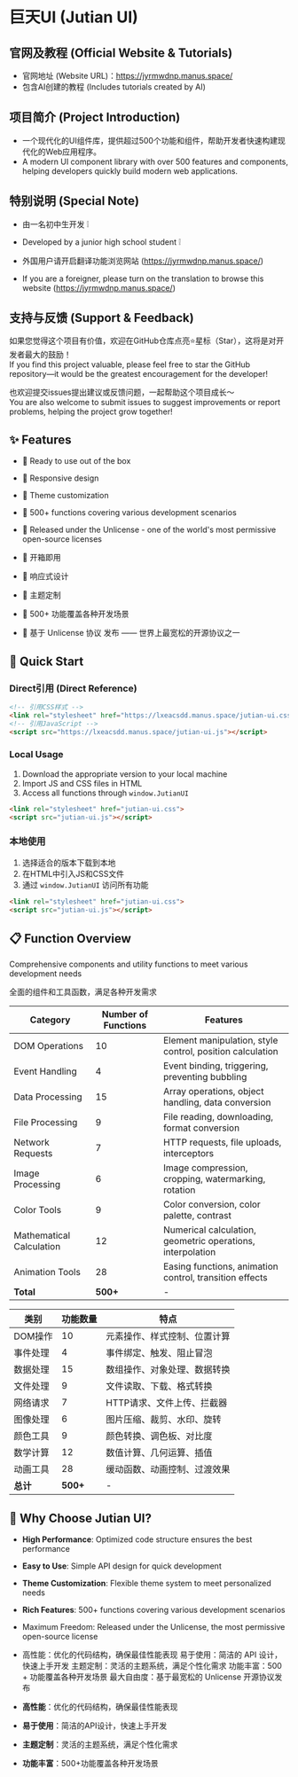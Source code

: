 # 巨天UI (Jutian UI)

## 官网及教程 (Official Website & Tutorials)
- 官网地址 (Website URL)：https://jyrmwdnp.manus.space/  
- 包含AI创建的教程 (Includes tutorials created by AI)  


## 项目简介 (Project Introduction)
- 一个现代化的UI组件库，提供超过500个功能和组件，帮助开发者快速构建现代化的Web应用程序。  
- A modern UI component library with over 500 features and components, helping developers quickly build modern web applications.  


## 特别说明 (Special Note)
- 由一名初中生开发 ❕  
- Developed by a junior high school student ❕  

- 外国用户请开启翻译功能浏览网站 (https://jyrmwdnp.manus.space/)  
- If you are a foreigner, please turn on the translation to browse this website (https://jyrmwdnp.manus.space/)  


## 支持与反馈 (Support & Feedback)
如果您觉得这个项目有价值，欢迎在GitHub仓库点亮⭐星标（Star），这将是对开发者最大的鼓励！  
If you find this project valuable, please feel free to star the GitHub repository—it would be the greatest encouragement for the developer!

也欢迎提交issues提出建议或反馈问题，一起帮助这个项目成长～  
You are also welcome to submit issues to suggest improvements or report problems, helping the project grow together!
## ✨ Features

- 🚀 Ready to use out of the box
- 📱 Responsive design
- 🎨 Theme customization
- 🔧 500+ functions covering various development scenarios
-  📜 Released under the Unlicense - one of the world's most permissive open-source licenses

- 🚀 开箱即用
- 📱 响应式设计
- 🎨 主题定制
- 🔧 500+ 功能覆盖各种开发场景
- 📜 基于 Unlicense 协议 发布 —— 世界上最宽松的开源协议之一

## 🚀 Quick Start

### Direct引用 (Direct Reference)

```html
<!-- 引用CSS样式 -->
<link rel="stylesheet" href="https://lxeacsdd.manus.space/jutian-ui.css">
<!-- 引用JavaScript -->
<script src="https://lxeacsdd.manus.space/jutian-ui.js"></script>
```

### Local Usage

1. Download the appropriate version to your local machine
2. Import JS and CSS files in HTML
3. Access all functions through `window.JutianUI`

```html
<link rel="stylesheet" href="jutian-ui.css">
<script src="jutian-ui.js"></script>
```

### 本地使用

1. 选择适合的版本下载到本地
2. 在HTML中引入JS和CSS文件
3. 通过 `window.JutianUI` 访问所有功能

```html
<link rel="stylesheet" href="jutian-ui.css">
<script src="jutian-ui.js"></script>
```

## 📋 Function Overview

Comprehensive components and utility functions to meet various development needs

全面的组件和工具函数，满足各种开发需求

| Category | Number of Functions | Features |
|----------|---------------------|----------|
| DOM Operations | 10 | Element manipulation, style control, position calculation |
| Event Handling | 4 | Event binding, triggering, preventing bubbling |
| Data Processing | 15 | Array operations, object handling, data conversion |
| File Processing | 9 | File reading, downloading, format conversion |
| Network Requests | 7 | HTTP requests, file uploads, interceptors |
| Image Processing | 6 | Image compression, cropping, watermarking, rotation |
| Color Tools | 9 | Color conversion, color palette, contrast |
| Mathematical Calculation | 12 | Numerical calculation, geometric operations, interpolation |
| Animation Tools | 28 | Easing functions, animation control, transition effects |
| **Total** | **500+** | - |

| 类别 | 功能数量 | 特点 |
|----------|---------------------|----------|
| DOM操作 | 10 | 元素操作、样式控制、位置计算 |
| 事件处理 | 4 | 事件绑定、触发、阻止冒泡 |
| 数据处理 | 15 | 数组操作、对象处理、数据转换 |
| 文件处理 | 9 | 文件读取、下载、格式转换 |
| 网络请求 | 7 | HTTP请求、文件上传、拦截器 |
| 图像处理 | 6 | 图片压缩、裁剪、水印、旋转 |
| 颜色工具 | 9 | 颜色转换、调色板、对比度 |
| 数学计算 | 12 | 数值计算、几何运算、插值 |
| 动画工具 | 28 | 缓动函数、动画控制、过渡效果 |
| **总计** | **500+** | - |

## 🤔 Why Choose Jutian UI?

- **High Performance**: Optimized code structure ensures the best performance
- **Easy to Use**: Simple API design for quick  development
- **Theme Customization**: Flexible theme system to meet personalized needs
- **Rich Features**: 500+ functions covering various development scenarios
- Maximum Freedom: Released under the Unlicense, the most permissive open-source license
- 高性能：优化的代码结构，确保最佳性能表现
易于使用：简洁的 API 设计，快速上手开发
主题定制：灵活的主题系统，满足个性化需求
功能丰富：500 + 功能覆盖各种开发场景
最大自由度：基于最宽松的 Unlicense 开源协议发布


- **高性能**：优化的代码结构，确保最佳性能表现
- **易于使用**：简洁的API设计，快速上手开发
- **主题定制**：灵活的主题系统，满足个性化需求
- **功能丰富**：500+功能覆盖各种开发场景
